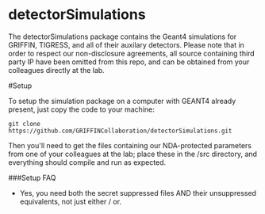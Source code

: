 detectorSimulations
===================

The detectorSimulations package contains the Geant4 simulations for GRIFFIN, TIGRESS, and all of their auxilary detectors.  Please note that in order to respect our non-disclosure agreements, all source containing third party IP have been omitted from this repo, and can be obtained from your colleagues directly at the lab.


#Setup

To setup the simulation package on a computer with GEANT4 already present, just copy the code to your machine:

    git clone https://github.com/GRIFFINCollaboration/detectorSimulations.git
    
Then you'll need to get the files containing our NDA-protected parameters from one of your colleagues at the lab; place these in the /src directory, and everything should compile and run as expected. 

###Setup FAQ

- Yes, you need both the secret suppressed files AND their unsuppressed equivalents, not just either / or.

